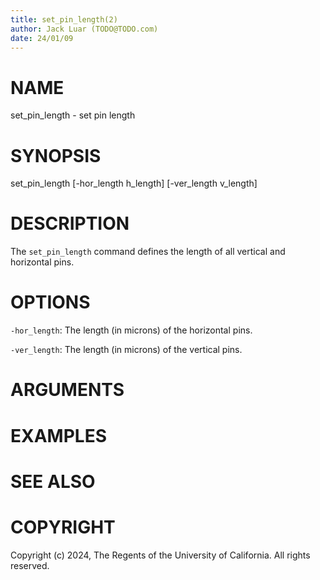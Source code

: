 ```yaml
---
title: set_pin_length(2)
author: Jack Luar (TODO@TODO.com)
date: 24/01/09
---
```


# NAME

set_pin_length - set pin length

# SYNOPSIS

set_pin_length 
    [-hor_length h_length]
    [-ver_length v_length]


# DESCRIPTION

The `set_pin_length` command defines the length of all vertical and horizontal
pins.

# OPTIONS

`-hor_length`:  The length (in microns) of the horizontal pins.

`-ver_length`:  The length (in microns) of the vertical pins.

# ARGUMENTS

# EXAMPLES

# SEE ALSO

# COPYRIGHT

Copyright (c) 2024, The Regents of the University of California. All rights reserved.
